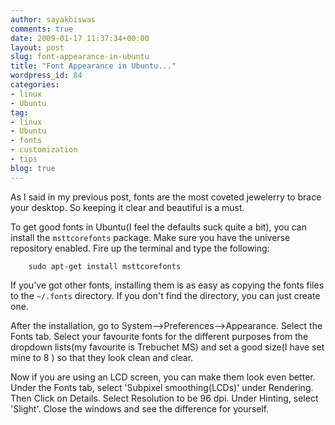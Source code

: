 ```yaml
---
author: sayakbiswas
comments: true
date: 2009-01-17 11:37:34+00:00
layout: post
slug: font-appearance-in-ubuntu
title: "Font Appearance in Ubuntu..."
wordpress_id: 84
categories:
- linux
- Ubuntu
tag:
- linux
- Ubuntu
- fonts
- customization
- tips
blog: true
---
```


As I said in my previous post, fonts are the most coveted jewelerry to brace your desktop. So keeping it clear and beautiful is a must.

To get good fonts in Ubuntu(I feel the defaults suck quite a bit), you can install the `msttcorefonts` package. Make sure you have the universe repository enabled. Fire up the terminal and type the following:

		sudo apt-get install msttcorefonts

If you've got other fonts, installing them is as easy as copying the fonts files to the `~/.fonts` directory. If you don't find the directory, you can just create one.

After the installation, go to System-->Preferences-->Appearance. Select the Fonts tab. Select your favourite fonts for the different purposes from the dropdown lists(my favourite is Trebuchet MS) and set a good size(I have set mine to 8 ) so that they look clean and clear.

Now if you are using an LCD screen, you can make them look even better. Under the Fonts tab, select 'Subpixel smoothing(LCDs)' under Rendering. Then Click on Details. Select Resolution to be 96 dpi. Under Hinting, select 'Slight'. Close the windows and see the difference for yourself.
